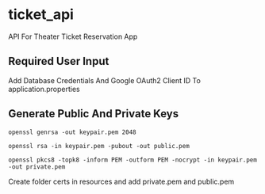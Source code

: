 # ticket_api

API For Theater Ticket Reservation App

## Required User Input

Add Database Credentials And Google OAuth2 Client ID To application.properties

## Generate Public And Private Keys

`openssl genrsa -out keypair.pem 2048`

`openssl rsa -in keypair.pem -pubout -out public.pem`

`openssl pkcs8 -topk8 -inform PEM -outform PEM -nocrypt -in keypair.pem -out private.pem`

Create folder certs in resources and add private.pem and public.pem 
